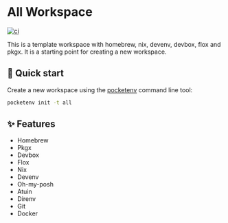 # All Workspace

[![ci](https://github.com/pocketenv-io/all/actions/workflows/ci.yml/badge.svg)](https://github.com/pocketenv-io/all/actions/workflows/ci.yml)

This is a template workspace with homebrew, nix, devenv, devbox, flox and pkgx. It is a starting point for creating a new workspace.

## 🚀 Quick start

Create a new workspace using the [pocketenv](https://github.com/pocketenv-io/pocketenv) command line tool:

```sh
pocketenv init -t all
```

## ✨ Features

- Homebrew
- Pkgx
- Devbox
- Flox
- Nix
- Devenv
- Oh-my-posh
- Atuin
- Direnv
- Git
- Docker